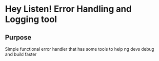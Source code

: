 # Hey Listen! Error Handling and Logging tool

## Purpose

Simple functional error handler that has some tools to help ng devs debug and build faster
